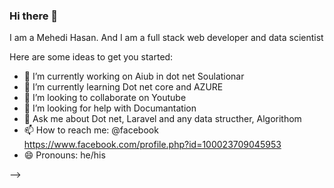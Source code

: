 ### Hi there 👋

I am a Mehedi Hasan. And I am a full stack web developer and data scientist



Here are some ideas to get you started:

- 🔭 I’m currently working on Aiub in dot net Soulationar
- 🌱 I’m currently learning Dot net core and AZURE
- 👯 I’m looking to collaborate on Youtube
- 🤔 I’m looking for help with Documantation 
- 💬 Ask me about Dot net, Laravel and any data structher, Algorithom
- 📫 How to reach me: @facebook https://www.facebook.com/profile.php?id=100023709045953
- 😄 Pronouns: he/his

-->
